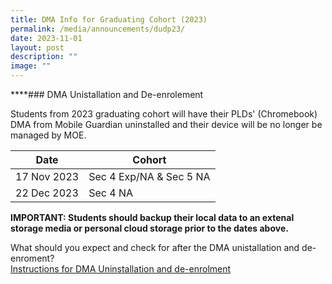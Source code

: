 ```yaml
---
title: DMA Info for Graduating Cohort (2023)
permalink: /media/announcements/dudp23/
date: 2023-11-01
layout: post
description: ""
image: ""
---
```

****### DMA Unistallation and De-enrolement

Students from 2023 graduating cohort will have their PLDs' (Chromebook) DMA from Mobile Guardian uninstalled and their device will be no longer be managed by MOE.



| Date | Cohort | 
| -------- | -------- |
| 17 Nov 2023 | Sec 4 Exp/NA &amp; Sec 5 NA |
| 22 Dec 2023 | Sec 4 NA |

**IMPORTANT: Students should backup their local data to an extenal storage media or personal cloud storage prior to the dates above.**

What should you expect and check for after the DMA unistallation and de-enroment?<br>
[Instructions for DMA Uninstallation and de-enrolment](/files/Announcements/instructions%20for%20dma%20uninstallation%20-%20chromebook.pdf)